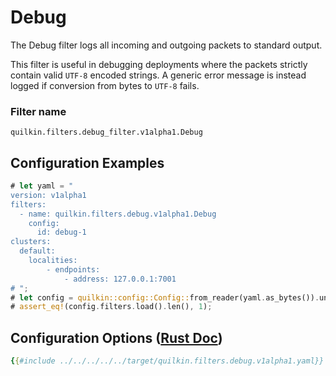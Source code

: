 # Debug

The Debug filter logs all incoming and outgoing packets to standard output.

This filter is useful in debugging deployments where the packets strictly contain valid `UTF-8` encoded strings. A generic error message is instead logged if conversion from bytes to `UTF-8` fails.

### Filter name
```text
quilkin.filters.debug_filter.v1alpha1.Debug
```

## Configuration Examples
```rust
# let yaml = "
version: v1alpha1
filters:
  - name: quilkin.filters.debug.v1alpha1.Debug
    config:
      id: debug-1
clusters:
  default:
    localities:
        - endpoints:
            - address: 127.0.0.1:7001
# ";
# let config = quilkin::config::Config::from_reader(yaml.as_bytes()).unwrap();
# assert_eq!(config.filters.load().len(), 1);
```

## Configuration Options ([Rust Doc](../../../../api/quilkin/filters/debug/struct.Config.html))

```yaml
{{#include ../../../../../target/quilkin.filters.debug.v1alpha1.yaml}}
```
